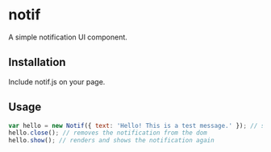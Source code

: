 notif
=====

A simple notification UI component.

Installation
------------

Include notif.js on your page.

Usage
-----

```js
var hello = new Notif({ text: 'Hello! This is a test message.' }); // shows the notification immediately
hello.close(); // removes the notification from the dom
hello.show(); // renders and shows the notification again
```
